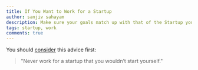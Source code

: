 ```yaml
---
title: If You Want to Work for a Startup
author: sanjiv sahayam
description: Make sure your goals match up with that of the Startup you wish to join.
tags: startup, work
comments: true
---
```


You should [consider](http://tech.co/dont-work-startup-wouldnt-start-2014-10) this advice first:

> "Never work for a startup that you wouldn’t start yourself."

